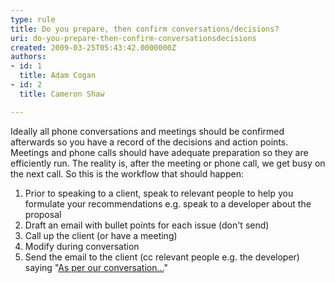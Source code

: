 ```yaml
---
type: rule
title: Do you prepare, then confirm conversations/decisions?
uri: do-you-prepare-then-confirm-conversationsdecisions
created: 2009-03-25T05:43:42.0000000Z
authors:
- id: 1
  title: Adam Cogan
- id: 2
  title: Cameron Shaw

---
```


 Ideally all phone conversations and meetings should be confirmed afterwards so you have a record of the decisions and action points. Meetings and phone calls should have adequate preparation so they are efficiently run. The reality is, after the meeting or phone call, we get busy on the next call. So this is the workflow that should happen: <br> 
1. Prior to speaking to a client, speak to relevant people to help you formulate your recommendations e.g. speak to a developer about the proposal
2. Draft an email with bullet points for each issue (don't send)
3. Call up the client (or have a meeting)
4. Modify during conversation
5. Send the email to the client (cc relevant people e.g. the developer) saying "[As per our conversation...](/Management/RulesToHappyClients/Pages/DoYouAlwaysSendAnAsPerOurConversationEmail.aspx)"


